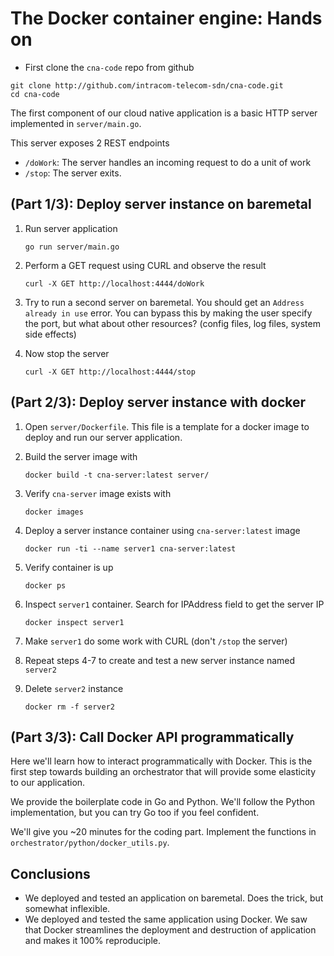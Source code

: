 # The Docker container engine: Hands on

- First clone the `cna-code` repo from github

```
git clone http://github.com/intracom-telecom-sdn/cna-code.git
cd cna-code
```

The first component of our cloud native application is a basic HTTP server 
implemented in `server/main.go`. 

This server exposes 2 REST endpoints
- `/doWork`: The server handles an incoming request to do a unit of work
- `/stop`: The server exits.

## (Part 1/3): Deploy server instance on baremetal

1. Run server application  

   ```
   go run server/main.go
   ```
2. Perform a GET request using CURL and observe the result  

   ```
   curl -X GET http://localhost:4444/doWork
   ```
3. Try to run a second server on baremetal. You should get an `Address already in use`
   error. You can bypass this by making the user specify the port, but what 
   about other resources? (config files, log files, system side effects)
4. Now stop the server  

   ```
   curl -X GET http://localhost:4444/stop
   ```
   
## (Part 2/3): Deploy server instance with docker

1. Open `server/Dockerfile`. This file is a template for a docker image to 
   deploy and run our server application.
2. Build the server image with  

   ```
   docker build -t cna-server:latest server/
   ```
3. Verify `cna-server` image exists with  

   ```
   docker images
   ```
4. Deploy a server instance container using `cna-server:latest` image  

   ```
   docker run -ti --name server1 cna-server:latest
   ```
5. Verify container is up  

   ```
   docker ps
   ```
6. Inspect `server1` container. Search for IPAddress field to get the server IP  

   ```
   docker inspect server1
   ```
7. Make `server1` do some work with CURL (don't `/stop` the server)
8. Repeat steps 4-7 to create and test a new server instance named `server2`
9. Delete `server2` instance  

   ```
   docker rm -f server2
   ```
   
## (Part 3/3): Call Docker API programmatically

Here we'll learn how to interact programmatically with Docker. This is the first 
step towards building an orchestrator that will provide some elasticity to our 
application. 

We provide the boilerplate code in Go and Python. We'll follow the Python 
implementation, but you can try Go too if you feel confident.

We'll give you ~20 minutes for the coding part. Implement the functions in
`orchestrator/python/docker_utils.py`.


## Conclusions

- We deployed and tested an application on baremetal. Does the trick, but 
  somewhat inflexible.
- We deployed and tested the same application using Docker. We saw that Docker 
  streamlines the deployment and destruction of application and makes it 100% 
  reproduciple.
